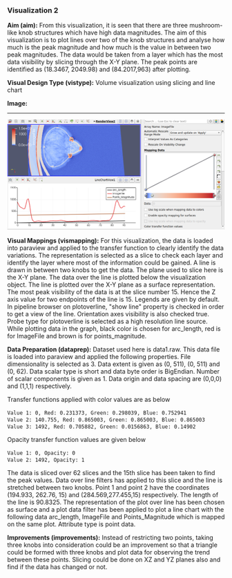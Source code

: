 ### Visualization 2
**Aim (aim):** From this visualization, it is seen that there are three mushroom-like knob structures which have high data magnitudes. The aim of this visualization is to plot lines over two of the knob structures and analyse how much is the peak magnitude and how much is the value in between two peak magnitudes. The data would be taken from a layer which has the most data visibility by slicing through the X-Y plane. The peak points are identified as (18.3467, 2049.98) and (84.2017,963) after plotting. 

**Visual Design Type (vistype):** Volume visualization using slicing and line chart

**Image:** 
- - -
![Visualization 2](cw2-viz2.png)


**Visual Mappings (vismapping):** For this visualization, the data is loaded into paraview and applied to the transfer function to clearly identify the data variations. The representation is selected as a slice to check each layer and identify the layer where most of the information could be gained. A line is drawn in between two knobs to get the data. The plane used to slice here is the X-Y plane. The data over the line is plotted below the visualization object. The line is plotted over the X-Y plane as a surface representation. The most peak visibility of the data is at the slice number 15. Hence the Z axis value for two endpoints of the line is 15. Legends are given by default. In pipeline browser on plotoverline, "show line" property is checked in order to get a view of the line. Orientation axes visibility is also checked true. Probe type for plotoverline is selected as a high resolution line source. While plotting data in the graph, black color is chosen for arc_length, red is for ImageFile and brown is for points_magnitude.


**Data Preparation (dataprep):** Dataset used here is data1.raw. This data file is loaded into paraview and applied the following properties.
File dimensionality is selected as 3. Data extent is given as (0, 511), (0, 511) and (0, 62).
Data scalar type is short and data byte order is BigEndian. Number of scalar components is given as 1. Data origin and data spacing are (0,0,0) and (1,1,1) respectively.

Transfer functions applied with color values are as below
```
Value 1: 0, Red: 0.231373, Green: 0.298039, Blue: 0.752941
Value 2: 140.755, Red: 0.865003, Green: 0.865003, Blue: 0.865003
Value 3: 1492, Red: 0.705882, Green: 0.0156863, Blue: 0.14902
```
Opacity transfer function values are given below
```
Value 1: 0, Opacity: 0
Value 2: 1492, Opacity: 1
```
The data is sliced over 62 slices and the 15th slice has been taken to find the peak values. Data over line filters has applied to this slice and the line is stretched between two knobs. Point 1 and point 2 have the coordinates (194.933, 262.76, 15) and (284.569,277.455,15) respectively. The length of the line is 90.8325. The representation of the plot over line has been chosen as surface and a plot data filter has been applied to plot a line chart with the following data arc_length, ImageFile and Points_Magnitude which is mapped on the same plot. Attribute type is point data.


**Improvements (improvements):** Instead of restricting two points, taking three knobs into consideration could be an improvement so that a triangle could be formed with three knobs and plot data for observing the trend between these points. Slicing could be done on XZ and YZ planes also and find if the data has changed or not.

